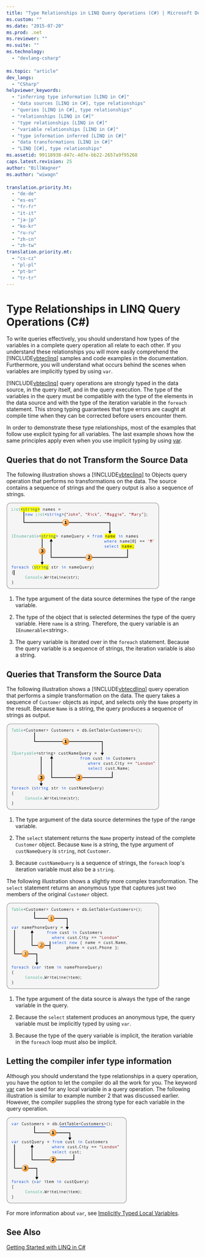 ```yaml
---
title: "Type Relationships in LINQ Query Operations (C#) | Microsoft Docs"
ms.custom: ""
ms.date: "2015-07-20"
ms.prod: .net
ms.reviewer: ""
ms.suite: ""
ms.technology: 
  - "devlang-csharp"

ms.topic: "article"
dev_langs: 
  - "CSharp"
helpviewer_keywords: 
  - "inferring type information [LINQ in C#]"
  - "data sources [LINQ in C#], type relationships"
  - "queries [LINQ in C#], type relationships"
  - "relationships [LINQ in C#]"
  - "type relationships [LINQ in C#]"
  - "variable relationships [LINQ in C#]"
  - "type information inferred [LINQ in C#]"
  - "data transformations [LINQ in C#]"
  - "LINQ [C#], type relationships"
ms.assetid: 99118938-d47c-4d7e-bb22-2657a9f95268
caps.latest.revision: 25
author: "BillWagner"
ms.author: "wiwagn"

translation.priority.ht: 
  - "de-de"
  - "es-es"
  - "fr-fr"
  - "it-it"
  - "ja-jp"
  - "ko-kr"
  - "ru-ru"
  - "zh-cn"
  - "zh-tw"
translation.priority.mt: 
  - "cs-cz"
  - "pl-pl"
  - "pt-br"
  - "tr-tr"
---
```

# Type Relationships in LINQ Query Operations (C#)
To write queries effectively, you should understand how types of the variables in a complete query operation all relate to each other. If you understand these relationships you will more easily comprehend the [!INCLUDE[vbteclinq](../../../../csharp/includes/vbteclinq_md.md)] samples and code examples in the documentation. Furthermore, you will understand what occurs behind the scenes when variables are implicitly typed by using `var`.  
  
 [!INCLUDE[vbteclinq](../../../../csharp/includes/vbteclinq_md.md)] query operations are strongly typed in the data source, in the query itself, and in the query execution. The type of the variables in the query must be compatible with the type of the elements in the data source and with the type of the iteration variable in the `foreach` statement. This strong typing guarantees that type errors are caught at compile time when they can be corrected before users encounter them.  
  
 In order to demonstrate these type relationships, most of the examples that follow use explicit typing for all variables. The last example shows how the same principles apply even when you use implicit typing by using [var](../../../../csharp/language-reference/keywords/var.md).  
  
## Queries that do not Transform the Source Data  
 The following illustration shows a [!INCLUDE[vbteclinq](../../../../csharp/includes/vbteclinq_md.md)] to Objects query operation that performs no transformations on the data. The source contains a sequence of strings and the query output is also a sequence of strings.  
  
 ![Relation of data types in a LINQ query](../../../../csharp/programming-guide/concepts/linq/media/linq_flow1.png "LINQ_flow1")  
  
1.  The type argument of the data source determines the type of the range variable.  
  
2.  The type of the object that is selected determines the type of the query variable. Here `name` is a string. Therefore, the query variable is an `IEnumerable`\<string>.  
  
3.  The query variable is iterated over in the `foreach` statement. Because the query variable is a sequence of strings, the iteration variable is also a string.  
  
## Queries that Transform the Source Data  
 The following illustration shows a [!INCLUDE[vbtecdlinq](../../../../csharp/includes/vbtecdlinq_md.md)] query operation that performs a simple transformation on the data. The query takes a sequence of `Customer` objects as input, and selects only the `Name` property in the result. Because `Name` is a string, the query produces a sequence of strings as output.  
  
 ![A query that transforms the data type](../../../../csharp/programming-guide/concepts/linq/media/linq_flow2.png "LINQ_flow2")  
  
1.  The type argument of the data source determines the type of the range variable.  
  
2.  The `select` statement returns the `Name` property instead of the complete `Customer` object. Because `Name` is a string, the type argument of `custNameQuery` is `string`, not `Customer`.  
  
3.  Because `custNameQuery` is a sequence of strings, the `foreach` loop's iteration variable must also be a `string`.  
  
 The following illustration shows a slightly more complex transformation. The `select` statement returns an anonymous type that captures just two members of the original `Customer` object.  
  
 ![A query that transforms the data type](../../../../csharp/programming-guide/concepts/linq/media/linq_flow3.png "LINQ_flow3")  
  
1.  The type argument of the data source is always the type of the range variable in the query.  
  
2.  Because the `select` statement produces an anonymous type, the query variable must be implicitly typed by using `var`.  
  
3.  Because the type of the query variable is implicit, the iteration variable in the `foreach` loop must also be implicit.  
  
## Letting the compiler infer type information  
 Although you should understand the type relationships in a query operation, you have the option to let the compiler do all the work for you. The keyword [var](../../../../csharp/language-reference/keywords/var.md) can be used for any local variable in a query operation. The following illustration is similar to example number 2 that was discussed earlier. However, the compiler supplies the strong type for each variable in the query operation.  
  
 ![Type flow with implicit typing](../../../../csharp/programming-guide/concepts/linq/media/linq_flow4.png "LINQ_flow4")  
  
 For more information about `var`, see [Implicitly Typed Local Variables](../../../../csharp/programming-guide/classes-and-structs/implicitly-typed-local-variables.md).  
  
## See Also  
 [Getting Started with LINQ in C#](../../../../csharp/programming-guide/concepts/linq/getting-started-with-linq.md)